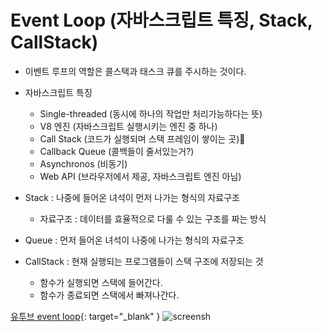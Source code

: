 # Event Loop (자바스크립트 특징, Stack, CallStack)

* 이벤트 루프의 역할은 콜스택과 태스크 큐를 주시하는 것이다.

* 자바스크립트 특징
  * Single-threaded (동시에 하나의 작업만 처리가능하다는 뜻)
  * V8 엔진 (자바스크립트 실행시키는 엔진 중 하나)
  * Call Stack (코드가 실행되며 스택 프레임이 쌓이는 곳)
  * Callback Queue (콜백들이 줄서있는거?)
  * Asynchronos (비동기)
  * Web API (브라우저에서 제공, 자바스크립트 엔진 아님)

* Stack : 나중에 들어온 녀석이 먼저 나가는 형식의 자료구조
  * 자료구조 : 데이터를 효율적으로 다룰 수 있는 구조를 짜는 방식  

* Queue : 먼저 들어온 녀석이 나중에 나가는 형식의 자료구조
  
* CallStack : 현재 실행되는 프로그램들이 스택 구조에 저장되는 것
  * 함수가 실행되면 스택에 들어간다.
  * 함수가 종료되면 스택에서 빠져나간다.

[유투브 event loop](https://www.youtube.com/watch?v=8aGhZQkoFbQ){: target="_blank" }
![screensh](http://cek.io/images/event-loop/loupe.gif)
